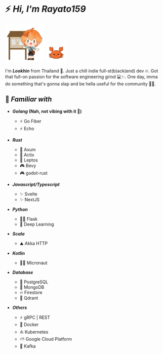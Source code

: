 # ⚡️ *Hi, I'm Rayato159*

<img width=128 src="./assets/Ruangyot05.png" />
<img width=64 src="./assets/Ruangyot06.png" />

I'm **_Lookhin_** from Thailand 🌴. Just a chill indie full-st(b)ack(end) dev 🔥. Got that full-on passion for the software engineering grind 💻✨. One day, imma do something that's gonna slap and be hella useful for the community 🚀🤝.

## 📑 *Familiar with*

- **_Golang_ (Nah, not vibing with it 🚫)**
  - ⚡ Go Fiber
  - ⚡ Echo

- **_Rust_**
  - 🦀 Axum
  - 🦀 Actix
  - 🦀 Leptos
  - 🎮 Bevy
  - 🎮 godot-rust

- **_Javascript/Typescript_**
  - ✨ Svelte
  - ✨ NextJS

- **_Python_**
  - 🧛🏼 Flask
  - 🤗 Deep Learning

- **_Scala_**
  - ⛰️ Akka HTTP

- **_Kotlin_**
  - 👨‍🚀 Micronaut

- **_Database_**
  - 🐘 PostgreSQL
  - 🍃 MongoDB
  - 🔥 Firestore
  - 🚀 Qdrant

- **_Others_**
  - ⚡ gRPC | REST
  - 🐳 Docker
  - ⛵ Kubernetes
  - ⛅ Google Cloud Platform
  - 📩 Kafka
